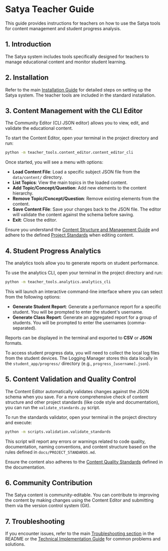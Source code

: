 # Satya Teacher Guide

This guide provides instructions for teachers on how to use the Satya tools for content management and student progress analysis.

## 1. Introduction

The Satya system includes tools specifically designed for teachers to manage educational content and monitor student learning.

## 2. Installation

Refer to the main [Installation Guide](README.md#Installation) for detailed steps on setting up the Satya system. The teacher tools are included in the standard installation.

## 3. Content Management with the CLI Editor

The Community Editor (CLI JSON editor) allows you to view, edit, and validate the educational content.

To start the Content Editor, open your terminal in the project directory and run:

```bash
python -m teacher_tools.content_editor.content_editor_cli
```

Once started, you will see a menu with options:

- **Load Content File**: Load a specific subject JSON file from the `data/content/` directory.
- **List Topics**: View the main topics in the loaded content.
- **Add Topic/Concept/Question**: Add new elements to the content hierarchy.
- **Remove Topic/Concept/Question**: Remove existing elements from the content.
- **Save Content File**: Save your changes back to the JSON file. The editor will validate the content against the schema before saving.
- **Exit**: Close the editor.

Ensure you understand the [Content Structure and Management Guide](docs/content-explanation.md) and adhere to the defined [Project Standards](docs/PROJECT_STANDARDS.md) when editing content.

## 4. Student Progress Analytics

The analytics tools allow you to generate reports on student performance.

To use the analytics CLI, open your terminal in the project directory and run:

```bash
python -m teacher_tools.analytics.analytics_cli
```

This will launch an interactive command-line interface where you can select from the following options:

- **Generate Student Report**: Generate a performance report for a specific student. You will be prompted to enter the student's username.
- **Generate Class Report**: Generate an aggregated report for a group of students. You will be prompted to enter the usernames (comma-separated).

Reports can be displayed in the terminal and exported to **CSV** or **JSON** formats.

To access student progress data, you will need to collect the local log files from the student devices. The Logging Manager stores this data locally in the `student_app/progress/` directory (e.g., `progress_[username].json`).

## 5. Content Validation and Quality Control

The Content Editor automatically validates changes against the JSON schema when you save. For a more comprehensive check of content structure and other project standards (like code style and documentation), you can run the `validate_standards.py` script.

To run the standards validator, open your terminal in the project directory and execute:

```bash
python -m scripts.validation.validate_standards
```

This script will report any errors or warnings related to code quality, documentation, naming conventions, and content structure based on the rules defined in `docs/PROJECT_STANDARDS.md`.

Ensure the content also adheres to the [Content Quality Standards](docs/content-explanation.md#content-quality-standards) defined in the documentation.

## 6. Community Contribution

The Satya content is community-editable. You can contribute to improving the content by making changes using the Content Editor and submitting them via the version control system (Git).


## 7. Troubleshooting

If you encounter issues, refer to the main [Troubleshooting section](README.md#Support) in the README or the [Technical Implementation Guide](docs/TECHNICAL_IMPLEMENTATION.md#Troubleshooting) for common problems and solutions. 
